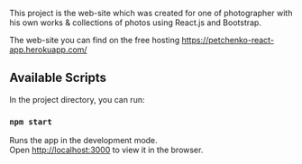 This project is the web-site which was created for one of photographer with his own works & collections of photos using React.js and Bootstrap. 

The web-site you can find on the free hosting https://petchenko-react-app.herokuapp.com/  

## Available Scripts

In the project directory, you can run:

### `npm start`

Runs the app in the development mode.<br />
Open [http://localhost:3000](http://localhost:3000) to view it in the browser.

